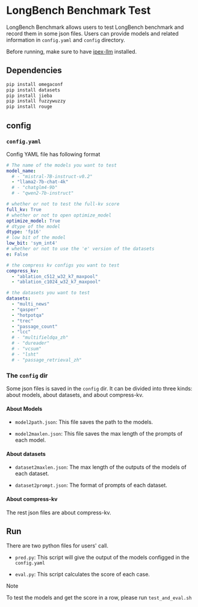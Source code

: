 # LongBench Benchmark Test

LongBench Benchmark allows users to test LongBench benchmark and record them in some json files. Users can provide models and related information in `config.yaml` and `config` directory.

Before running, make sure to have [ipex-llm](../../../../../README.md) installed.

## Dependencies

```bash
pip install omegaconf
pip install datasets
pip install jieba
pip install fuzzywuzzy
pip install rouge
```

## config

### `config.yaml`

Config YAML file has following format

```yaml
# The name of the models you want to test
model_name:
  # - "mistral-7B-instruct-v0.2"
  - "llama2-7b-chat-4k"
  # - "chatglm4-9b"
  # - "qwen2-7b-instruct"

# whether or not to test the full-kv score
full_kv: True
# whether or not to open optimize_model
optimize_model: True
# dtype of the model
dtype: 'fp16'
# low bit of the model
low_bit: 'sym_int4'
# whether or not to use the 'e' version of the datasets
e: False

# the compress kv configs you want to test
compress_kv:
  - "ablation_c512_w32_k7_maxpool"
  - "ablation_c1024_w32_k7_maxpool"

# the datasets you want to test
datasets:
  - "multi_news"
  - "qasper"
  - "hotpotqa"
  - "trec"
  - "passage_count"
  - "lcc"
  # - "multifieldqa_zh"
  # - "dureader"
  # - "vcsum"
  # - "lsht"
  # - "passage_retrieval_zh"

```

### The `config` dir

Some json files is saved in the `config` dir. It can be divided into three kinds: about models, about datasets, and about compress-kv.

#### About Models

- `model2path.json`: This file saves the path to the models.

-  `model2maxlen.json`: This file saves the max length of the prompts of each model.

#### About datasets

- `dataset2maxlen.json`: The max length of the outputs of the models of each dataset.

- `dataset2prompt.json`: The format of prompts of each dataset.

#### About compress-kv

The rest json files are about compress-kv. 

## Run

There are two python files for users' call.

- `pred.py`: This script will give the output of the models configged in the `config.yaml`

- `eval.py`: This script calculates the score of each case.

> [!Note]
>
> To test the models and get the score in a row, please run `test_and_eval.sh`